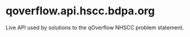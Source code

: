 # qoverflow.api.hscc.bdpa.org
Live API used by solutions to the qOverflow NHSCC problem statement. 
